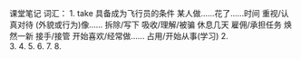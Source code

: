 课堂笔记
词汇：
    1.  take
        具备成为飞行员的条件
        某人做......花了......时间
        重视/认真对待
        (外貌或行为)像......
        拆除/写下
        吸收/理解/被骗
        休息几天
        雇佣/承担任务
        焕然一新
        接手/接管
        开始喜欢/经常做......
        占用/开始从事(学习)
    2.  
    3.
    4.
    5.
    6.
    7.
    8.